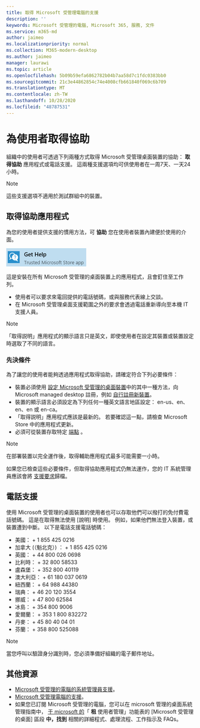```yaml
---
title: 取得 Microsoft 受管理電腦的支援
description: ''
keywords: Microsoft 受管理的電腦, Microsoft 365, 服務, 文件
ms.service: m365-md
author: jaimeo
ms.localizationpriority: normal
ms.collection: M365-modern-desktop
ms.author: jaimeo
manager: laurawi
ms.topic: article
ms.openlocfilehash: 5b09b59efa6862782b04b7aa58d7c1fdc0383bb0
ms.sourcegitcommit: 21c3e44862854c74e4008cfb661840f069c6b709
ms.translationtype: MT
ms.contentlocale: zh-TW
ms.lasthandoff: 10/28/2020
ms.locfileid: "48787531"
---
```

# <a name="getting-help-for-users"></a>為使用者取得協助

組織中的使用者可透過下列兩種方式取得 Microsoft 受管理桌面裝置的協助： **取得協助** 應用程式或電話支援。 這兩種支援選項均可供使用者在一周7天、一天24小時。
 
>[!NOTE]
>這些支援選項不適用於測試群組中的裝置。

## <a name="get-help-app"></a>取得協助應用程式

為您的使用者提供支援的慣用方法，可 **協助** 您在使用者裝置內建便於使用的介面。  

![取得協助應用程式圖示](../../media/get-help.png)

這是安裝在所有 Microsoft 受管理的桌面裝置上的應用程式，且會釘住至工作列。 

- 使用者可以要求來電回提供的電話號碼，或與服務代表線上交談。
- 在 Microsoft 受管理桌面支援範圍之外的要求會透過電話重新導向至本機 IT 支援人員。

> [!NOTE]
> 「取得説明」應用程式的顯示語言只是英文，即使使用者在設定其裝置或裝置設定時選取了不同的語言。 

### <a name="prerequisites"></a>先決條件
為了讓您的使用者能夠透過應用程式取得協助，請確定符合下列必要條件：

- 裝置必須使用 [設定 Microsoft 受管理的桌面裝置](../get-started/set-up-devices.md)中的其中一種方法，向 Microsoft managed desktop 註冊，例如 [自行註冊新裝置](../get-started/register-devices-self.md)。
- 裝置的顯示語言必須設定為下列任何一種英文語言地區設定： en-us、en、en、en 或 en-ca。
- 「取得説明」應用程式應該是最新的。 若要確認這一點，請檢查 Microsoft Store 中的應用程式更新。
- 必須可從裝置存取特定 [端點](../get-ready/network.md#endpoints-allowed-that-are-necessary-for-microsoft-managed-desktop) 。

> [!NOTE]
> 在部署裝置以完全運作後，取得輔助應用程式最多可能需要一小時。

如果您已檢查這些必要條件，但取得協助應用程式仍無法運作，您的 IT 系統管理員應該會將 [支援要求](admin-support.md)歸檔。

## <a name="phone-support"></a>電話支援

使用 Microsoft 受管理的桌面裝置的使用者也可以存取他們可以撥打的免付費電話號碼。 這是在取得無法使用 [說明] 時使用。 例如，如果他們無法登入裝置，或裝置遭到中斷。 以下是電話支援電話號碼：

- 美國： + 1 855 425 0216
- 加拿大 (（魁北克）) ： + 1 855 425 0216
- 英國： + 44 800 026 0698
- 比利時： + 32 800 58533
- 盧森堡： + 352 800 40119
- 澳大利亞： + 61 180 037 0619
- 紐西蘭： + 64 988 44380
- 瑞典： + 46 20 120 3554
- 挪威： + 47 800 62584
- 冰島： + 354 800 9006
- 愛爾蘭： + 353 1 800 832272
- 丹麥： + 45 80 40 04 01
- 芬蘭： + 358 800 525088

>[!NOTE]
>當您呼叫以驗證身分識別時，您必須準備好組織的電子郵件地址。 

## <a name="additional-resources"></a>其他資源
- [Microsoft 受管理的電腦的系統管理員支援](admin-support.md)。 
- [Microsoft 受管理電腦的支援](../service-description/support.md)。
- 如果您已訂閱 Microsoft 受管理的電腦，您可以在 microsoft 管理的桌面系統管理指南中， [于 microsoft 的](https://endpoint.microsoft.com/)「 **租** 使用者管理」功能表的 [Microsoft 受管理的桌面] 區段 **中，找到** 相關的詳細程式、處理流程、工作指示及 FAQs。

